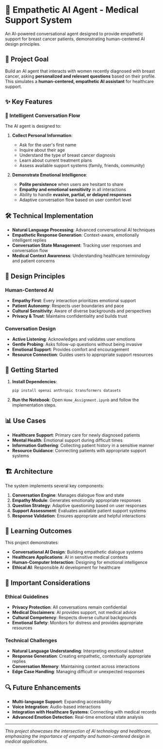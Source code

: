 # 🤝 Empathetic AI Agent - Medical Support System

An AI-powered conversational agent designed to provide empathetic support for breast cancer patients, demonstrating human-centered AI design principles.

## 🎯 Project Goal

Build an AI agent that interacts with women recently diagnosed with breast cancer, asking **personalized and relevant questions** based on their profile. This simulates a **human-centered, empathetic AI assistant** for healthcare support.

## ✨ Key Features

### 🧠 Intelligent Conversation Flow
The AI agent is designed to:

1. **Collect Personal Information**:
   - Ask for the user's first name
   - Inquire about their age
   - Understand the type of breast cancer diagnosis
   - Learn about current treatment plans
   - Assess available support systems (family, friends, community)

2. **Demonstrate Emotional Intelligence**:
   - **Polite persistence** when users are hesitant to share
   - **Empathy and emotional sensitivity** in all interactions
   - Ability to handle **evasive, partial, or delayed responses**
   - Adaptive conversation flow based on user comfort level

## 🛠️ Technical Implementation

- **Natural Language Processing**: Advanced conversational AI techniques
- **Empathetic Response Generation**: Context-aware, emotionally intelligent replies
- **Conversation State Management**: Tracking user responses and conversation flow
- **Medical Context Awareness**: Understanding healthcare terminology and patient concerns

## 🎨 Design Principles

### Human-Centered AI
- **Empathy First**: Every interaction prioritizes emotional support
- **Patient Autonomy**: Respects user boundaries and pace
- **Cultural Sensitivity**: Aware of diverse backgrounds and perspectives
- **Privacy & Trust**: Maintains confidentiality and builds trust

### Conversation Design
- **Active Listening**: Acknowledges and validates user emotions
- **Gentle Probing**: Asks follow-up questions without being invasive
- **Emotional Support**: Provides comfort and encouragement
- **Resource Connection**: Guides users to appropriate support resources

## 🚀 Getting Started

1. **Install Dependencies**:
   ```bash
   pip install openai anthropic transformers datasets
   ```

2. **Run the Notebook**:
   Open `Home_Assignment.ipynb` and follow the implementation steps.

## 📊 Use Cases

- **Healthcare Support**: Primary care for newly diagnosed patients
- **Mental Health**: Emotional support during difficult times
- **Information Gathering**: Collecting patient history in a sensitive manner
- **Resource Guidance**: Connecting patients with appropriate support systems

## 🏗️ Architecture

The system implements several key components:

1. **Conversation Engine**: Manages dialogue flow and state
2. **Empathy Module**: Generates emotionally appropriate responses
3. **Question Strategy**: Adaptive questioning based on user responses
4. **Support Assessment**: Evaluates available patient support systems
5. **Response Validation**: Ensures appropriate and helpful interactions

## 🎯 Learning Outcomes

This project demonstrates:

- **Conversational AI Design**: Building empathetic dialogue systems
- **Healthcare Applications**: AI in sensitive medical contexts
- **Human-Computer Interaction**: Designing for emotional intelligence
- **Ethical AI**: Responsible AI development for healthcare

## 📝 Important Considerations

### Ethical Guidelines
- **Privacy Protection**: All conversations remain confidential
- **Medical Disclaimers**: AI provides support, not medical advice
- **Cultural Competency**: Respects diverse cultural backgrounds
- **Emotional Safety**: Monitors for distress and provides appropriate resources

### Technical Challenges
- **Natural Language Understanding**: Interpreting emotional subtext
- **Response Generation**: Creating empathetic, contextually appropriate replies
- **Conversation Memory**: Maintaining context across interactions
- **Edge Case Handling**: Managing difficult or unexpected responses

## 🔍 Future Enhancements

- **Multi-language Support**: Expanding accessibility
- **Voice Integration**: Audio-based interactions
- **Integration with Healthcare Systems**: Connecting with medical records
- **Advanced Emotion Detection**: Real-time emotional state analysis

---

*This project showcases the intersection of AI technology and healthcare, emphasizing the importance of empathy and human-centered design in medical applications.*
